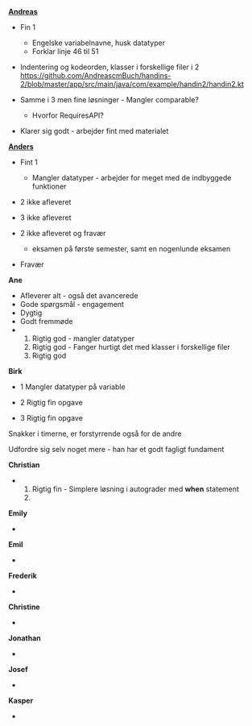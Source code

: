 **<u>Andreas</u>**

- Fin 1
  - Engelske variabelnavne, husk datatyper
  - Forklar linje 46 til 51 

- Indentering og kodeorden, klasser i forskellige filer i 2 https://github.com/AndreascmBuch/handins-2/blob/master/app/src/main/java/com/example/handin2/handin2.kt
- Samme i 3 men fine løsninger - Mangler comparable?
  - Hvorfor RequiresAPI? 

- Klarer sig godt - arbejder fint med materialet



<u>**Anders**</u>

- Fint 1

  - Mangler datatyper - arbejder for meget med de indbyggede funktioner 

- 2 ikke afleveret 

- 3 ikke afleveret

  

- 2 ikke afleveret og fravær 

  - eksamen på første semester, samt en nogenlunde eksamen

- Fravær 

**Ane**

- Afleverer alt - også det avancerede 
- Gode spørgsmål - engagement
- Dygtig
- Godt fremmøde
- 1. Rigtig god - mangler datatyper
  2. Rigtig god - Fanger hurtigt det med klasser i forskellige filer 
  3. Rigtig god 

**Birk**

- 1 Mangler datatyper på variable

- 2 Rigtig fin opgave
- 3 Rigtig fin opgave

Snakker i timerne, er forstyrrende også for de andre

Udfordre sig selv noget mere - han har et godt fagligt fundament



**Christian**

- 1. Rigtig fin - Simplere løsning i autograder med **when** statement
  2. 

**Emily**

- 

**Emil**

- 

**Frederik**

- 

**Christine**

- 

**Jonathan**

- 

**Josef** 

- 

**Kasper**

- 